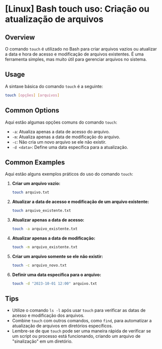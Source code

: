 # [Linux] Bash touch uso: Criação ou atualização de arquivos

## Overview
O comando `touch` é utilizado no Bash para criar arquivos vazios ou atualizar a data e hora de acesso e modificação de arquivos existentes. É uma ferramenta simples, mas muito útil para gerenciar arquivos no sistema.

## Usage
A sintaxe básica do comando `touch` é a seguinte:

```bash
touch [opções] [arquivos]
```

## Common Options
Aqui estão algumas opções comuns do comando `touch`:

- `-a`: Atualiza apenas a data de acesso do arquivo.
- `-m`: Atualiza apenas a data de modificação do arquivo.
- `-c`: Não cria um novo arquivo se ele não existir.
- `-d <data>`: Define uma data específica para a atualização.

## Common Examples
Aqui estão alguns exemplos práticos do uso do comando `touch`:

1. **Criar um arquivo vazio:**
   ```bash
   touch arquivo.txt
   ```

2. **Atualizar a data de acesso e modificação de um arquivo existente:**
   ```bash
   touch arquivo_existente.txt
   ```

3. **Atualizar apenas a data de acesso:**
   ```bash
   touch -a arquivo_existente.txt
   ```

4. **Atualizar apenas a data de modificação:**
   ```bash
   touch -m arquivo_existente.txt
   ```

5. **Criar um arquivo somente se ele não existir:**
   ```bash
   touch -c arquivo_novo.txt
   ```

6. **Definir uma data específica para o arquivo:**
   ```bash
   touch -d "2023-10-01 12:00" arquivo.txt
   ```

## Tips
- Utilize o comando `ls -l` após usar `touch` para verificar as datas de acesso e modificação dos arquivos.
- Combine `touch` com outros comandos, como `find`, para automatizar a atualização de arquivos em diretórios específicos.
- Lembre-se de que `touch` pode ser uma maneira rápida de verificar se um script ou processo está funcionando, criando um arquivo de "sinalização" em um diretório.